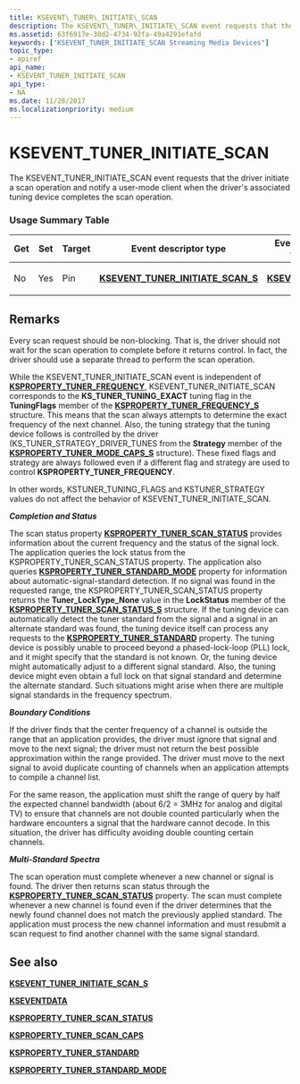 ```yaml
---
title: KSEVENT\_TUNER\_INITIATE\_SCAN
description: The KSEVENT\_TUNER\_INITIATE\_SCAN event requests that the driver initiate a scan operation and notify a user-mode client when the driver's associated tuning device completes the scan operation.
ms.assetid: 63f6917e-30d2-4734-92fa-49a4291efafd
keywords: ["KSEVENT_TUNER_INITIATE_SCAN Streaming Media Devices"]
topic_type:
- apiref
api_name:
- KSEVENT_TUNER_INITIATE_SCAN
api_type:
- NA
ms.date: 11/28/2017
ms.localizationpriority: medium
---
```


# KSEVENT\_TUNER\_INITIATE\_SCAN


The KSEVENT\_TUNER\_INITIATE\_SCAN event requests that the driver initiate a scan operation and notify a user-mode client when the driver's associated tuning device completes the scan operation.

### <span id="usage_summary_table"></span><span id="USAGE_SUMMARY_TABLE"></span>Usage Summary Table

<table>
<colgroup>
<col width="20%" />
<col width="20%" />
<col width="20%" />
<col width="20%" />
<col width="20%" />
</colgroup>
<thead>
<tr class="header">
<th>Get</th>
<th>Set</th>
<th>Target</th>
<th>Event descriptor type</th>
<th>Event value type</th>
</tr>
</thead>
<tbody>
<tr class="odd">
<td><p>No</p></td>
<td><p>Yes</p></td>
<td><p>Pin</p></td>
<td><p><a href="/windows-hardware/drivers/ddi/ksmedia/ns-ksmedia-ksevent_tuner_initiate_scan_s" data-raw-source="[&lt;strong&gt;KSEVENT_TUNER_INITIATE_SCAN_S&lt;/strong&gt;](/windows-hardware/drivers/ddi/ksmedia/ns-ksmedia-ksevent_tuner_initiate_scan_s)"><strong>KSEVENT_TUNER_INITIATE_SCAN_S</strong></a></p></td>
<td><p><a href="/windows-hardware/drivers/ddi/ks/ns-ks-kseventdata" data-raw-source="[&lt;strong&gt;KSEVENTDATA&lt;/strong&gt;](/windows-hardware/drivers/ddi/ks/ns-ks-kseventdata)"><strong>KSEVENTDATA</strong></a></p></td>
</tr>
</tbody>
</table>

 

Remarks
-------

Every scan request should be non-blocking. That is, the driver should not wait for the scan operation to complete before it returns control. In fact, the driver should use a separate thread to perform the scan operation.

While the KSEVENT\_TUNER\_INITIATE\_SCAN event is independent of [**KSPROPERTY\_TUNER\_FREQUENCY**](ksproperty-tuner-frequency.md), KSEVENT\_TUNER\_INITIATE\_SCAN corresponds to the **KS\_TUNER\_TUNING\_EXACT** tuning flag in the **TuningFlags** member of the [**KSPROPERTY\_TUNER\_FREQUENCY\_S**](/windows-hardware/drivers/ddi/ksmedia/ns-ksmedia-ksproperty_tuner_frequency_s) structure. This means that the scan always attempts to determine the exact frequency of the next channel. Also, the tuning strategy that the tuning device follows is controlled by the driver (KS\_TUNER\_STRATEGY\_DRIVER\_TUNES from the **Strategy** member of the [**KSPROPERTY\_TUNER\_MODE\_CAPS\_S**](/windows-hardware/drivers/ddi/ksmedia/ns-ksmedia-ksproperty_tuner_mode_caps_s) structure). These fixed flags and strategy are always followed even if a different flag and strategy are used to control **KSPROPERTY\_TUNER\_FREQUENCY**.

In other words, KSTUNER\_TUNING\_FLAGS and KSTUNER\_STRATEGY values do not affect the behavior of KSEVENT\_TUNER\_INITIATE\_SCAN.

***<em>Completion and Status</em>***

The scan status property [**KSPROPERTY\_TUNER\_SCAN\_STATUS**](ksproperty-tuner-scan-status.md) provides information about the current frequency and the status of the signal lock. The application queries the lock status from the KSPROPERTY\_TUNER\_SCAN\_STATUS property. The application also queries [**KSPROPERTY\_TUNER\_STANDARD\_MODE**](ksproperty-tuner-standard-mode.md) property for information about automatic-signal-standard detection. If no signal was found in the requested range, the KSPROPERTY\_TUNER\_SCAN\_STATUS property returns the **Tuner\_LockType\_None** value in the **LockStatus** member of the [**KSPROPERTY\_TUNER\_SCAN\_STATUS\_S**](/windows-hardware/drivers/ddi/ksmedia/ns-ksmedia-ksproperty_tuner_scan_status_s) structure. If the tuning device can automatically detect the tuner standard from the signal and a signal in an alternate standard was found, the tuning device itself can process any requests to the [**KSPROPERTY\_TUNER\_STANDARD**](ksproperty-tuner-standard.md) property. The tuning device is possibly unable to proceed beyond a phased-lock-loop (PLL) lock, and it might specify that the standard is not known. Or, the tuning device might automatically adjust to a different signal standard. Also, the tuning device might even obtain a full lock on that signal standard and determine the alternate standard. Such situations might arise when there are multiple signal standards in the frequency spectrum.

***<em>Boundary Conditions</em>***

If the driver finds that the center frequency of a channel is outside the range that an application provides, the driver must ignore that signal and move to the next signal; the driver must not return the best possible approximation within the range provided. The driver must move to the next signal to avoid duplicate counting of channels when an application attempts to compile a channel list.

For the same reason, the application must shift the range of query by half the expected channel bandwidth (about 6/2 = 3MHz for analog and digital TV) to ensure that channels are not double counted particularly when the hardware encounters a signal that the hardware cannot decode. In this situation, the driver has difficulty avoiding double counting certain channels.

***<em>Multi-Standard Spectra</em>***

The scan operation must complete whenever a new channel or signal is found. The driver then returns scan status through the [**KSPROPERTY\_TUNER\_SCAN\_STATUS**](ksproperty-tuner-scan-status.md) property. The scan must complete whenever a new channel is found even if the driver determines that the newly found channel does not match the previously applied standard. The application must process the new channel information and must resubmit a scan request to find another channel with the same signal standard.

## See also


[**KSEVENT\_TUNER\_INITIATE\_SCAN\_S**](/windows-hardware/drivers/ddi/ksmedia/ns-ksmedia-ksevent_tuner_initiate_scan_s)

[**KSEVENTDATA**](/windows-hardware/drivers/ddi/ks/ns-ks-kseventdata)

[**KSPROPERTY\_TUNER\_SCAN\_STATUS**](ksproperty-tuner-scan-status.md)

[**KSPROPERTY\_TUNER\_SCAN\_CAPS**](ksproperty-tuner-scan-caps.md)

[**KSPROPERTY\_TUNER\_STANDARD**](ksproperty-tuner-standard.md)

[**KSPROPERTY\_TUNER\_STANDARD\_MODE**](ksproperty-tuner-standard-mode.md)

